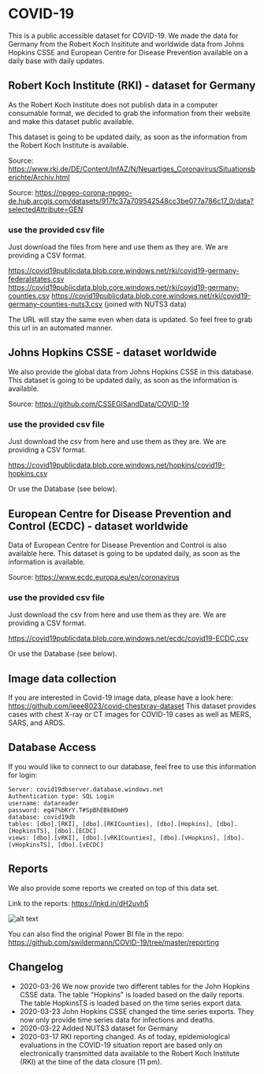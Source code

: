 # COVID-19
This is a public accessible dataset for COVID-19. We made the data for Germany from the Robert Koch Insititute and worldwide data from Johns Hopkins CSSE and European Centre for Disease Prevention available on a daily base with daily updates.

## Robert Koch Institute (RKI) - dataset for Germany
As the Robert Koch Institute does not publish data in a computer consumable format, we decided to grab the information from their website and make this dataset public available. 

This dataset is going to be updated daily, as soon as the information from the Robert Koch Institute is available. 

Source: https://www.rki.de/DE/Content/InfAZ/N/Neuartiges_Coronavirus/Situationsberichte/Archiv.html

Source: https://npgeo-corona-npgeo-de.hub.arcgis.com/datasets/917fc37a709542548cc3be077a786c17_0/data?selectedAttribute=GEN

### use the provided csv file
Just download the files from here and use them as they are. We are providing a CSV format. 

https://covid19publicdata.blob.core.windows.net/rki/covid19-germany-federalstates.csv
https://covid19publicdata.blob.core.windows.net/rki/covid19-germany-counties.csv
https://covid19publicdata.blob.core.windows.net/rki/covid19-germany-counties-nuts3.csv (joined with NUTS3 data)

The URL will stay the same even when data is updated. So feel free to grab this url in an automated manner. 

## Johns Hopkins CSSE - dataset worldwide
We also provide the global data from Johns Hopkins CSSE in this database. This dataset is going to be updated daily, as soon as the information is available.

Source: https://github.com/CSSEGISandData/COVID-19

### use the provided csv file
Just download the csv from here and use them as they are. We are providing a CSV format.

https://covid19publicdata.blob.core.windows.net/hopkins/covid19-hopkins.csv

Or use the Database (see below).

## European Centre for Disease Prevention and Control (ECDC) - dataset worldwide
Data of European Centre for Disease Prevention and Control is also available here. This dataset is going to be updated daily, as soon as the information is available.

Source: https://www.ecdc.europa.eu/en/coronavirus

### use the provided csv file
Just download the csv from here and use them as they are. We are providing a CSV format.

https://covid19publicdata.blob.core.windows.net/ecdc/covid19-ECDC.csv

Or use the Database (see below).

## Image data collection
If you are interested in Covid-19 image data, please have a look here: https://github.com/ieee8023/covid-chestxray-dataset
This dataset provides cases with chest X-ray or CT images for COVID-19 cases as well as MERS, SARS, and ARDS.

## Database Access
If you would like to connect to our database, feel free to use this information for login:
```
Server: covid19dbserver.database.windows.net
Authentication type: SQL Login
username: datareader
password: eg4?%bKrY.T#SpBhEBk8DmH9
database: covid19db
tables: [dbo].[RKI], [dbo].[RKICounties], [dbo].[Hopkins], [dbo].[HopkinsTS], [dbo].[ECDC]
views: [dbo].[vRKI], [dbo].[vRKICounties], [dbo].[vHopkins], [dbo].[vHopkinsTS], [dbo].[vECDC]
```

## Reports
We also provide some reports we created on top of this data set.

Link to the reports: https://lnkd.in/dH2uvh5 

![alt text](https://github.com/swildermann/COVID-19/blob/master/img/Hopkins_Dashboard.jpg)

You can also find the original Power BI file in the repo: https://github.com/swildermann/COVID-19/tree/master/reporting

## Changelog
- 2020-03-26 We now provide two different tables for the John Hopkins CSSE data. The table "Hopkins" is loaded based on the daily reports. The table HopkinsTS is loaded based on the time series export data.
- 2020-03-23 John Hopkins CSSE changed the time series exports. They now only provide time series data for infections and deaths.
- 2020-03-22 Added NUTS3 dataset for Germany
- 2020-03-17 RKI reporting changed. As of today, epidemiological evaluations in the COVID-19 situation report are based only on electronically transmitted data available to the Robert Koch Institute (RKI) at the time of the data closure (11 pm).
